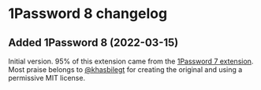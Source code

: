 # 1Password 8 changelog

## Added 1Password 8 (2022-03-15)

Initial version. 95% of this extension came from the [1Password 7 extension](https://github.com/khasbilegt/1Password7). Most praise belongs to [@khasbilegt](https://github.com/khasbilegt) for creating the original and using a permissive MIT license.
